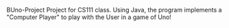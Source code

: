 BUno-Project
Project for CS111 class. Using Java, the program implements a "Computer Player" to play with the User in a game of Uno!
